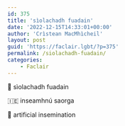 ```yaml
---
id: 375
title: 'sìolachadh fuadain'
date: '2022-12-15T14:33:01+00:00'
author: 'Crìstean MacMhìcheil'
layout: post
guid: 'https://faclair.lgbt/?p=375'
permalink: /siolachadh-fuadain/
categories:
    - Faclair
---
```


&#x1f3f4;&#xe0067;&#xe0062;&#xe0073;&#xe0063;&#xe0074;&#xe007f; sìolachadh fuadain

&#x1f1ee;&#x1f1ea; inseamhnú saorga

&#x1f3f4;&#xe0067;&#xe0062;&#xe0065;&#xe006e;&#xe0067;&#xe007f; artificial insemination